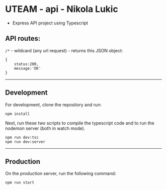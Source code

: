 # UTEAM - api - Nikola Lukic

- Express API project using Typescript


## API routes:
`/*` - wildcard (any url request) - returns this JSON object:
            
    {
        status:200,
        message:'OK'
    }
---
## Development
For development, clone the repository and run:

    npm install

Next, run these two scripts to compile the typescript code and to run the nodemon server (both in watch mode).

    npm run dev:tsc
    npm run dev:server

---
## Production
On the production server, run the following command:
    
    npm run start